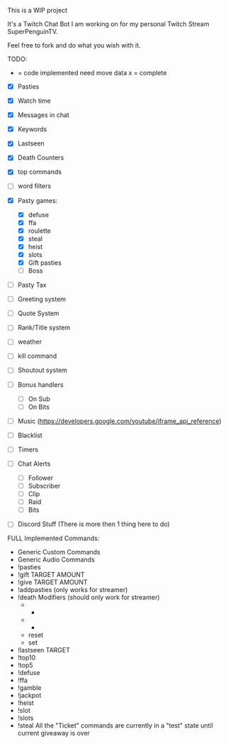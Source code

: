 This is a WIP project

It's a Twitch Chat Bot I am working on for my personal Twitch Stream SuperPenguinTV.

Feel free to fork and do what you wish with it.

TODO:
 - = code implemented need move data
 x = complete
- [X] Pasties
- [X] Watch time
- [X] Messages in chat
- [X] Keywords
- [x] Lastseen
- [X] Death Counters
- [x] top commands
- [ ] word filters
- [X] Pasty games:
    - [X] defuse
    - [X] ffa
    - [X] roulette
    - [X] steal
    - [X] heist
    - [X] slots
    - [X] Gift pasties
    - [ ] Boss
- [ ] Pasty Tax
- [ ] Greeting system
- [ ] Quote System
- [ ] Rank/Title system
- [ ] weather
- [ ] kill command
- [ ] Shoutout system
- [ ] Bonus handlers 
    - [ ] On Sub
    - [ ] On Bits
- [ ] Music (https://developers.google.com/youtube/iframe_api_reference)
- [ ] Blacklist
- [ ] Timers
- [ ] Chat Alerts
    - [ ] Follower
    - [ ] Subscriber
    - [ ] Clip
    - [ ] Raid
    - [ ] Bits
- [ ] Discord Stuff (There is more then 1 thing here to do)


FULL Implemented Commands:
- Generic Custom Commands
- Generic Audio Commands
- !pasties
- !gift TARGET AMOUNT
- !give TARGET AMOUNT
- !addpasties (only works for streamer)
- !death
    Modifiers (should only work for streamer)
    - +
    - -
    - reset
    - set
- !lastseen TARGET
- !top10
- !top5
- !defuse
- !ffa
- !gamble
- !jackpot
- !heist
- !slot
- !slots
- !steal
All the "Ticket" commands are currently in a "test" state until current giveaway is over

